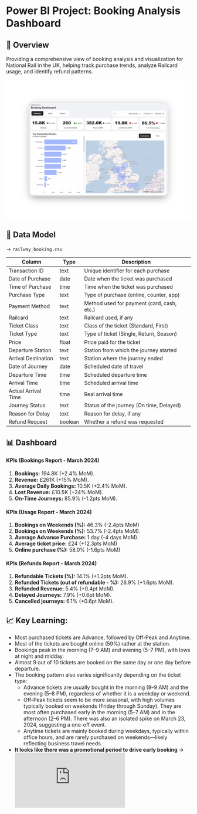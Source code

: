 # Power BI Project: Booking Analysis Dashboard

## 📖 Overview
Providing a comprehensive view of booking analysis and visualization for National Rail in the UK, helping track purchase trends, analyze Railcard usage, and identify refund patterns.

![Booking Analysis Dashboard](screenshots/booking_dashboard.png)

## 📁 Data Model

→ `railway_booking.csv` 

| Column               | Type        | Description                                |
|----------------------|------------|--------------------------------------------|
| Transaction ID       | text       | Unique identifier for each purchase        |
| Date of Purchase     | date       | Date when the ticket was purchased         |
| Time of Purchase     | time       | Time when the ticket was purchased         |
| Purchase Type        | text       | Type of purchase (online, counter, app)   |
| Payment Method       | text       | Method used for payment (card, cash, etc.)|
| Railcard             | text       | Railcard used, if any                      |
| Ticket Class         | text       | Class of the ticket (Standard, First)     |
| Ticket Type          | text       | Type of ticket (Single, Return, Season)   |
| Price                | float      | Price paid for the ticket                  |
| Departure Station    | text       | Station from which the journey started    |
| Arrival Destination  | text       | Station where the journey ended            |
| Date of Journey      | date       | Scheduled date of travel                   |
| Departure Time       | time       | Scheduled departure time                   |
| Arrival Time         | time       | Scheduled arrival time                     |
| Actual Arrival Time  | time       | Real arrival time                           |
| Journey Status       | text       | Status of the journey (On time, Delayed)  |
| Reason for Delay     | text       | Reason for delay, if any                   |
| Refund Request       | boolean    | Whether a refund was requested             |

## 📊 Dashboard 

#### KPIs (Bookings Report - March 2024)
1. **Bookings:** 194.8K (+2.4% MoM).
2. **Revenue:** £261K (+15% MoM).
3. **Average Daily Bookings:** 10.5K (+2.4% MoM).
4. **Lost Revenue:** £10.5K (+24% MoM).
5. **On-Time Journeys:** 85.9% (-1.2pts MoM).

#### KPIs (Usage Report - March 2024)
1. **Bookings on Weekends (%):** 46.3% (-2.4pts MoM)
2. **Bookings on Weekends (%):**  53.7% (-2.4pts MoM).
3. **Average Advance Purchase:** 1 day (-4 days MoM).
4. **Average ticket price:** £24 (+12.3pts MoM)
5. **Online purchase (%):** 58.0% (-1.6pts MoM)

#### KPIs (Refunds Report - March 2024)
1. **Refundable Tickets (%):** 14.1% (+1.2pts MoM).
2. **Refunded Tickets (out of refundable - %):** 26.9% (+1.6pts MoM).
3. **Refunded Revenue:** 5.4% (+0.4pt MoM).
4. **Delayed Journeys:** 7.9% (+0.6pt MoM).
5. **Cancelled journeys:** 6.1% (+0.6pt MoM).

## 📈 Key Learning:
- Most purchased tickets are Advance, followed by Off-Peak and Anytime.
- Most of the tickets are bought online (59%) rather at the station.
- Bookings peak in the morning (7–9 AM) and evening (5–7 PM), with lows at night and midday.
- Almost 9 out of 10 tickets are booked on the same day or one day before departure.
- The booking pattern also varies significantly depending on the ticket type:
  - Advance tickets are usually bought in the morning (8–9 AM) and the evening (5–8 PM), regardless of whether it is a weekday or weekend.
  - Off-Peak tickets seem to be more seasonal, with high volumes typically booked on weekends (Friday through Sunday). They are most often purchased early in the morning (5–7 AM) and in the afternoon (2–6 PM). There was also an isolated spike on March 23, 2024, suggesting a one-off event.
  - Anytime tickets are mainly booked during weekdays, typically within office hours, and are rarely purchased on weekends—likely reflecting business travel needs.
- **It looks like there was a promotional period to drive early booking** → ![Ad-hoc Analysis](https://www.dropbox.com/scl/fi/ljyy3wfl1ydabcjlms888/Early-Bookings-Analysis-Jacques-Hervochon.pdf?rlkey=avhdyzsh31i9j7d9dc71fnqf2&e=1&st=i0wp7yex&dl=0)
